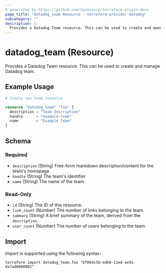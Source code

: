 ```yaml
---
# generated by https://github.com/hashicorp/terraform-plugin-docs
page_title: "datadog_team Resource - terraform-provider-datadog"
subcategory: ""
description: |-
  Provides a Datadog Team resource. This can be used to create and manage Datadog team.
---
```


# datadog_team (Resource)

Provides a Datadog Team resource. This can be used to create and manage Datadog team.

## Example Usage

```terraform
# Create new team resource

resource "datadog_team" "foo" {
  description = "Team description"
  handle      = "example-team"
  name        = "Example Team"
}
```

<!-- schema generated by tfplugindocs -->
## Schema

### Required

- `description` (String) Free-form markdown description/content for the team's homepage.
- `handle` (String) The team's identifier
- `name` (String) The name of the team.

### Read-Only

- `id` (String) The ID of this resource.
- `link_count` (Number) The number of links belonging to the team.
- `summary` (String) A brief summary of the team, derived from the `description`.
- `user_count` (Number) The number of users belonging to the team.

## Import

Import is supported using the following syntax:

```shell
terraform import datadog_team.foo "bf064c56-edb0-11ed-ae91-da7ad0900002"
```
